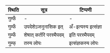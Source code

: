 | स्थिति | सूत्र | टिप्पणी |
| ----- | ------- | ------ |
| गुम्फँ | - | - |
| गुम्फँ | उपदेशेऽजनुनासिक इत् | अँ-इत्यस्य इत्संज्ञा |
| गुम्फँ | शेषात् कर्तरि परस्मैपदम् | इति परस्मैपदम् |
| गुम्फ् | तस्य लोपः | इत्संज्ञकस्य लोपः |
